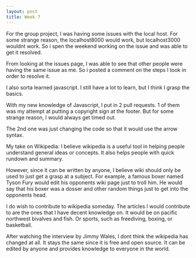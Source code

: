 ```yaml
---
layout: post
title: Week 7
---
```


For the group project, I was having some issues with the local host.
For some strange reason, the localhost8000 would work, but localhost3000 wouldnt work.
So i spen the weekend working on the issue and was able to get it resolved.

From looking at the issues page, I was able to see that other people were having the same issue as me.
So i posted a comment on the steps I took in order to resolve it.

I also sorta learned javascript.  I still have a lot to learn, but I think I grasp the basics.

With my new knowledge of Javascript, I put in 2 pull requests.
1 of them was my attempt at putting a copyright sign at the footer.
But for some strange reason, I would always get timed out.

The 2nd one was just changing the code so that it would use the arrow syntax.

My take on Wikipedia:
I believe wikipedia is a useful tool in helping people understand general ideas or concepts.
It also helps people with quick rundown and summary.

However, since it can be written by anyone, I believe wiki should only be used to just get a grasp at a subject.
For example, a famous boxer named Tyson Fury would edit his opponents wiki page just to troll him.
He would say that his boxer was a dosser and other random things just to get into the opponents head.

I do wish to contribute to wikipedia someday.  The articles I would contribute to are the ones that I have decent knowledge on.
It would be on pacific northwest bivalves and fish.
Or sports, such as freediving, boxing, or basketball.

After watching the interview by Jimmy Wales, I dont think the wikipedia has changed at all.  It stays the same since it is free and open source.
It can be edited by anyone and provides knowledge to everyone in the world.

